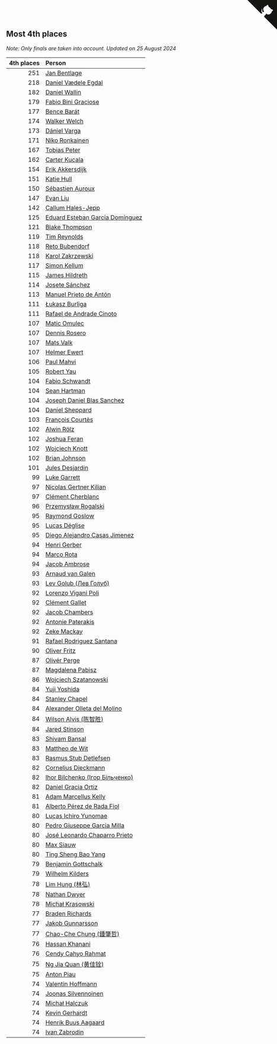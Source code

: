 ## Most 4th places

*Note: Only finals are taken into account.*
*Updated on 25 August 2024*

| 4th places | Person |
| ---: | :--- |
| 251 | [Jan Bentlage](https://www.worldcubeassociation.org/persons/2010BENT01) |
| 218 | [Daniel Vædele Egdal](https://www.worldcubeassociation.org/persons/2013EGDA01) |
| 182 | [Daniel Wallin](https://www.worldcubeassociation.org/persons/2013WALL03) |
| 179 | [Fabio Bini Graciose](https://www.worldcubeassociation.org/persons/2010GRAC02) |
| 177 | [Bence Barát](https://www.worldcubeassociation.org/persons/2008BARA01) |
| 174 | [Walker Welch](https://www.worldcubeassociation.org/persons/2011WELC01) |
| 173 | [Dániel Varga](https://www.worldcubeassociation.org/persons/2008VARG01) |
| 171 | [Niko Ronkainen](https://www.worldcubeassociation.org/persons/2010RONK01) |
| 167 | [Tobias Peter](https://www.worldcubeassociation.org/persons/2014PETE03) |
| 162 | [Carter Kucala](https://www.worldcubeassociation.org/persons/2015KUCA01) |
| 154 | [Erik Akkersdijk](https://www.worldcubeassociation.org/persons/2005AKKE01) |
| 151 | [Katie Hull](https://www.worldcubeassociation.org/persons/2010HULL01) |
| 150 | [Sébastien Auroux](https://www.worldcubeassociation.org/persons/2008AURO01) |
| 147 | [Evan Liu](https://www.worldcubeassociation.org/persons/2009LIUE01) |
| 142 | [Callum Hales-Jepp](https://www.worldcubeassociation.org/persons/2012HALE01) |
| 125 | [Eduard Esteban García Domínguez](https://www.worldcubeassociation.org/persons/2011EDUA01) |
| 121 | [Blake Thompson](https://www.worldcubeassociation.org/persons/2010THOM03) |
| 119 | [Tim Reynolds](https://www.worldcubeassociation.org/persons/2005REYN01) |
| 118 | [Reto Bubendorf](https://www.worldcubeassociation.org/persons/2012BUBE01) |
| 118 | [Karol Zakrzewski](https://www.worldcubeassociation.org/persons/2014ZAKR01) |
| 117 | [Simon Kellum](https://www.worldcubeassociation.org/persons/2016KELL12) |
| 115 | [James Hildreth](https://www.worldcubeassociation.org/persons/2009HILD01) |
| 114 | [Josete Sánchez](https://www.worldcubeassociation.org/persons/2015SANC18) |
| 113 | [Manuel Prieto de Antón](https://www.worldcubeassociation.org/persons/2015ANTO04) |
| 111 | [Łukasz Burliga](https://www.worldcubeassociation.org/persons/2013BURL01) |
| 111 | [Rafael de Andrade Cinoto](https://www.worldcubeassociation.org/persons/2007CINO01) |
| 107 | [Matic Omulec](https://www.worldcubeassociation.org/persons/2010OMUL02) |
| 107 | [Dennis Rosero](https://www.worldcubeassociation.org/persons/2010ROSE03) |
| 107 | [Mats Valk](https://www.worldcubeassociation.org/persons/2007VALK01) |
| 107 | [Helmer Ewert](https://www.worldcubeassociation.org/persons/2015EWER01) |
| 106 | [Paul Mahvi](https://www.worldcubeassociation.org/persons/2012MAHV01) |
| 105 | [Robert Yau](https://www.worldcubeassociation.org/persons/2009YAUR01) |
| 104 | [Fabio Schwandt](https://www.worldcubeassociation.org/persons/2014SCHW02) |
| 104 | [Sean Hartman](https://www.worldcubeassociation.org/persons/2016HART02) |
| 104 | [Joseph Daniel Blas Sanchez](https://www.worldcubeassociation.org/persons/2016SANC08) |
| 104 | [Daniel Sheppard](https://www.worldcubeassociation.org/persons/2009SHEP01) |
| 103 | [François Courtès](https://www.worldcubeassociation.org/persons/2008COUR01) |
| 102 | [Alwin Rölz](https://www.worldcubeassociation.org/persons/2016ROLZ01) |
| 102 | [Joshua Feran](https://www.worldcubeassociation.org/persons/2011FERA01) |
| 102 | [Wojciech Knott](https://www.worldcubeassociation.org/persons/2011KNOT01) |
| 102 | [Brian Johnson](https://www.worldcubeassociation.org/persons/2013JOHN10) |
| 101 | [Jules Desjardin](https://www.worldcubeassociation.org/persons/2010DESJ01) |
| 99 | [Luke Garrett](https://www.worldcubeassociation.org/persons/2017GARR05) |
| 97 | [Nicolas Gertner Kilian](https://www.worldcubeassociation.org/persons/2013GERT01) |
| 97 | [Clément Cherblanc](https://www.worldcubeassociation.org/persons/2014CHER05) |
| 96 | [Przemysław Rogalski](https://www.worldcubeassociation.org/persons/2013ROGA02) |
| 95 | [Raymond Goslow](https://www.worldcubeassociation.org/persons/2014GOSL01) |
| 95 | [Lucas Déglise](https://www.worldcubeassociation.org/persons/2015DEGL01) |
| 95 | [Diego Alejandro Casas Jimenez](https://www.worldcubeassociation.org/persons/2014JIME05) |
| 94 | [Henri Gerber](https://www.worldcubeassociation.org/persons/2014GERB01) |
| 94 | [Marco Rota](https://www.worldcubeassociation.org/persons/2009ROTA01) |
| 94 | [Jacob Ambrose](https://www.worldcubeassociation.org/persons/2010AMBR01) |
| 93 | [Arnaud van Galen](https://www.worldcubeassociation.org/persons/2006GALE01) |
| 93 | [Lev Golub (Лев Голуб)](https://www.worldcubeassociation.org/persons/2014HOLU01) |
| 92 | [Lorenzo Vigani Poli](https://www.worldcubeassociation.org/persons/2007POLI01) |
| 92 | [Clément Gallet](https://www.worldcubeassociation.org/persons/2004GALL02) |
| 92 | [Jacob Chambers](https://www.worldcubeassociation.org/persons/2017CHAM09) |
| 92 | [Antonie Paterakis](https://www.worldcubeassociation.org/persons/2012PATE01) |
| 92 | [Zeke Mackay](https://www.worldcubeassociation.org/persons/2015MACK06) |
| 91 | [Rafael Rodriguez Santana](https://www.worldcubeassociation.org/persons/2012SANT12) |
| 90 | [Oliver Fritz](https://www.worldcubeassociation.org/persons/2014FRIT02) |
| 87 | [Olivér Perge](https://www.worldcubeassociation.org/persons/2007PERG01) |
| 87 | [Magdalena Pabisz](https://www.worldcubeassociation.org/persons/2017PABI01) |
| 86 | [Wojciech Szatanowski](https://www.worldcubeassociation.org/persons/2011SZAT01) |
| 84 | [Yuji Yoshida](https://www.worldcubeassociation.org/persons/2015YOSH01) |
| 84 | [Stanley Chapel](https://www.worldcubeassociation.org/persons/2016CHAP04) |
| 84 | [Alexander Olleta del Molino](https://www.worldcubeassociation.org/persons/2008OLLE01) |
| 84 | [Wilson Alvis (陈智胜)](https://www.worldcubeassociation.org/persons/2011ALVI01) |
| 84 | [Jared Stinson](https://www.worldcubeassociation.org/persons/2014STIN01) |
| 83 | [Shivam Bansal](https://www.worldcubeassociation.org/persons/2011BANS02) |
| 83 | [Mattheo de Wit](https://www.worldcubeassociation.org/persons/2015WITM01) |
| 83 | [Rasmus Stub Detlefsen](https://www.worldcubeassociation.org/persons/2014DETL01) |
| 82 | [Cornelius Dieckmann](https://www.worldcubeassociation.org/persons/2009DIEC01) |
| 82 | [Ihor Bilchenko (Ігор Більченко)](https://www.worldcubeassociation.org/persons/2011BILC01) |
| 82 | [Daniel Gracia Ortiz](https://www.worldcubeassociation.org/persons/2009ORTI01) |
| 81 | [Adam Marcellus Kelly](https://www.worldcubeassociation.org/persons/2016KELL10) |
| 81 | [Alberto Pérez de Rada Fiol](https://www.worldcubeassociation.org/persons/2011FIOL01) |
| 80 | [Lucas Ichiro Yunomae](https://www.worldcubeassociation.org/persons/2014YUNO01) |
| 80 | [Pedro Giuseppe Garcia Milla](https://www.worldcubeassociation.org/persons/2016MILL07) |
| 80 | [José Leonardo Chaparro Prieto](https://www.worldcubeassociation.org/persons/2011CHAP01) |
| 80 | [Max Siauw](https://www.worldcubeassociation.org/persons/2017SIAU02) |
| 80 | [Ting Sheng Bao Yang](https://www.worldcubeassociation.org/persons/2008BAOY01) |
| 79 | [Benjamin Gottschalk](https://www.worldcubeassociation.org/persons/2016GOTT01) |
| 79 | [Wilhelm Kilders](https://www.worldcubeassociation.org/persons/2010KILD02) |
| 78 | [Lim Hung (林弘)](https://www.worldcubeassociation.org/persons/2016HUNG08) |
| 78 | [Nathan Dwyer](https://www.worldcubeassociation.org/persons/2011DWYE02) |
| 78 | [Michał Krasowski](https://www.worldcubeassociation.org/persons/2013KRAS02) |
| 77 | [Braden Richards](https://www.worldcubeassociation.org/persons/2017RICH02) |
| 77 | [Jakob Gunnarsson](https://www.worldcubeassociation.org/persons/2015GUNN01) |
| 77 | [Chao-Che Chung (鍾肇哲)](https://www.worldcubeassociation.org/persons/2012CHON03) |
| 76 | [Hassan Khanani](https://www.worldcubeassociation.org/persons/2018KHAN26) |
| 76 | [Cendy Cahyo Rahmat](https://www.worldcubeassociation.org/persons/2010RAHM02) |
| 75 | [Ng Jia Quan (黄佳铨)](https://www.worldcubeassociation.org/persons/2015QUAN03) |
| 75 | [Anton Piau](https://www.worldcubeassociation.org/persons/2008PIAU01) |
| 74 | [Valentin Hoffmann](https://www.worldcubeassociation.org/persons/2011HOFF02) |
| 74 | [Joonas Silvennoinen](https://www.worldcubeassociation.org/persons/2016SILV07) |
| 74 | [Michał Halczuk](https://www.worldcubeassociation.org/persons/2006HALC01) |
| 74 | [Kevin Gerhardt](https://www.worldcubeassociation.org/persons/2013GERH01) |
| 74 | [Henrik Buus Aagaard](https://www.worldcubeassociation.org/persons/2006BUUS01) |
| 74 | [Ivan Zabrodin](https://www.worldcubeassociation.org/persons/2012ZABR01) |


<a href="https://github.com/jonatanklosko/wca_statistics" class="github-corner" aria-label="View source on Github"><svg width="80" height="80" viewBox="0 0 250 250" style="fill:#151513; color:#fff; position: absolute; top: 0; border: 0; right: 0;" aria-hidden="true"><path d="M0,0 L115,115 L130,115 L142,142 L250,250 L250,0 Z"></path><path d="M128.3,109.0 C113.8,99.7 119.0,89.6 119.0,89.6 C122.0,82.7 120.5,78.6 120.5,78.6 C119.2,72.0 123.4,76.3 123.4,76.3 C127.3,80.9 125.5,87.3 125.5,87.3 C122.9,97.6 130.6,101.9 134.4,103.2" fill="currentColor" style="transform-origin: 130px 106px;" class="octo-arm"></path><path d="M115.0,115.0 C114.9,115.1 118.7,116.5 119.8,115.4 L133.7,101.6 C136.9,99.2 139.9,98.4 142.2,98.6 C133.8,88.0 127.5,74.4 143.8,58.0 C148.5,53.4 154.0,51.2 159.7,51.0 C160.3,49.4 163.2,43.6 171.4,40.1 C171.4,40.1 176.1,42.5 178.8,56.2 C183.1,58.6 187.2,61.8 190.9,65.4 C194.5,69.0 197.7,73.2 200.1,77.6 C213.8,80.2 216.3,84.9 216.3,84.9 C212.7,93.1 206.9,96.0 205.4,96.6 C205.1,102.4 203.0,107.8 198.3,112.5 C181.9,128.9 168.3,122.5 157.7,114.1 C157.9,116.9 156.7,120.9 152.7,124.9 L141.0,136.5 C139.8,137.7 141.6,141.9 141.8,141.8 Z" fill="currentColor" class="octo-body"></path></svg></a><style>.github-corner:hover .octo-arm{animation:octocat-wave 560ms ease-in-out}@keyframes octocat-wave{0%,100%{transform:rotate(0)}20%,60%{transform:rotate(-25deg)}40%,80%{transform:rotate(10deg)}}@media (max-width:500px){.github-corner:hover .octo-arm{animation:none}.github-corner .octo-arm{animation:octocat-wave 560ms ease-in-out}}</style>
